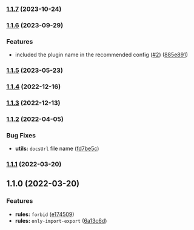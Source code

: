 ### [1.1.7](https://github.com/artlaman/eslint-plugin-index/compare/v1.1.6...v1.1.7) (2023-10-24)

### [1.1.6](https://github.com/artlaman/eslint-plugin-index/compare/v1.1.5...v1.1.6) (2023-09-29)


### Features

* included the plugin name in the recommended config ([#2](https://github.com/artlaman/eslint-plugin-index/issues/2)) ([885e891](https://github.com/artlaman/eslint-plugin-index/commit/885e891e20fd52aaad39463fadb3a2cc185059e2))

### [1.1.5](https://github.com/artlaman/eslint-plugin-index/compare/v1.1.3...v1.1.5) (2023-05-23)

### [1.1.4](https://github.com/artlaman/eslint-plugin-index/compare/v1.1.3...v1.1.4) (2022-12-16)

### [1.1.3](https://github.com/artlaman/eslint-plugin-index/compare/v1.1.2...v1.1.3) (2022-12-13)

### [1.1.2](https://github.com/artlaman/eslint-plugin-index/compare/v1.1.1...v1.1.2) (2022-04-05)


### Bug Fixes

* **utils:** `docsUrl` file name ([fd7be5c](https://github.com/artlaman/eslint-plugin-index/commit/fd7be5c4c8c0fe54d636f60c67fd3cd6e7efdd5a))

### [1.1.1](https://github.com/artlaman/eslint-plugin-index/compare/v1.1.0...v1.1.1) (2022-03-20)

## 1.1.0 (2022-03-20)

### Features

- **rules:** `forbid` ([e174509](https://github.com/artlaman/eslint-plugin-index/commit/e174509797812e96483333b92b7d4e93a475346f))
- **rules:** `only-import-export` ([6a13c6d](https://github.com/artlaman/eslint-plugin-index/commit/6a13c6d8d28ad0d0472157fae8841d8bb038edfd))
